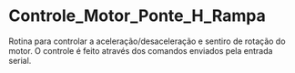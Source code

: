 # Controle_Motor_Ponte_H_Rampa

Rotina para controlar a aceleração/desaceleração e sentiro de rotação do motor. O controle é feito através dos comandos enviados pela entrada serial. 